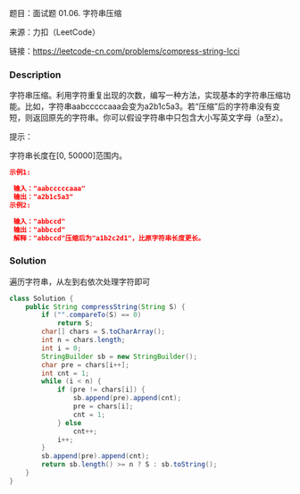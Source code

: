 题目：面试题 01.06. 字符串压缩

来源：力扣（LeetCode）

链接：https://leetcode-cn.com/problems/compress-string-lcci

### Description

字符串压缩。利用字符重复出现的次数，编写一种方法，实现基本的字符串压缩功能。比如，字符串aabcccccaaa会变为a2b1c5a3。若“压缩”后的字符串没有变短，则返回原先的字符串。你可以假设字符串中只包含大小写英文字母（a至z）。

提示：

字符串长度在[0, 50000]范围内。

```json
示例1:

 输入："aabcccccaaa"
 输出："a2b1c5a3"
示例2:

 输入："abbccd"
 输出："abbccd"
 解释："abbccd"压缩后为"a1b2c2d1"，比原字符串长度更长。
```

### Solution

遍历字符串，从左到右依次处理字符即可

```java
class Solution {
    public String compressString(String S) {
        if ("".compareTo(S) == 0)
            return S;
        char[] chars = S.toCharArray();
        int n = chars.length;
        int i = 0;
        StringBuilder sb = new StringBuilder();
        char pre = chars[i++];
        int cnt = 1;
        while (i < n) {
            if (pre != chars[i]) {
                sb.append(pre).append(cnt);
                pre = chars[i];
                cnt = 1;
            } else
                cnt++;
            i++;
        }
        sb.append(pre).append(cnt);
        return sb.length() >= n ? S : sb.toString();
    }
}
```

